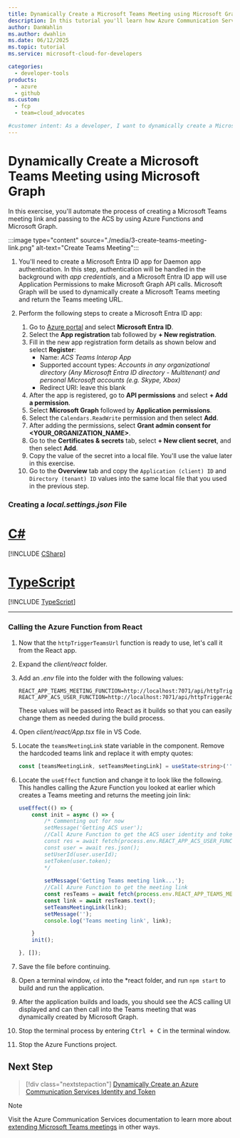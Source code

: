 ```yaml
---
title: Dynamically Create a Microsoft Teams Meeting using Microsoft Graph
description: In this tutorial you'll learn how Azure Communication Services can be used in a custom React application to allow a user to make an audio/video call into a Microsoft Teams meeting. You'll learn about the different building blocks that can be used to make this scenario possible and be provided with hands-on steps to walk you through the different Microsoft Cloud services involved.
author: DanWahlin
ms.author: dwahlin
ms.date: 06/12/2025
ms.topic: tutorial
ms.service: microsoft-cloud-for-developers

categories:
  - developer-tools
products:
  - azure
  - github
ms.custom:
  - fcp
  - team=cloud_advocates

#customer intent: As a developer, I want to dynamically create a Microsoft Teams meeting using Microsoft Graph.
---
```


<!-- markdownlint-disable MD041 -->

# Dynamically Create a Microsoft Teams Meeting using Microsoft Graph

In this exercise, you'll automate the process of creating a Microsoft Teams meeting link and passing to the ACS by using Azure Functions and Microsoft Graph.

:::image type="content" source="./media/3-create-teams-meeting-link.png" alt-text="Create Teams Meeting":::

1. You'll need to create a Microsoft Entra ID app for Daemon app authentication. In this step, authentication will be handled in the background with *app credentials*, and a Microsoft Entra ID app will use Application Permissions to make Microsoft Graph API calls. Microsoft Graph will be used to dynamically create a Microsoft Teams meeting and return the Teams meeting URL.

1. Perform the following steps to create a Microsoft Entra ID app:
    1. Go to [Azure portal](https://portal.azure.com) and select **Microsoft Entra ID**.
    1. Select the **App registration** tab followed by **+ New registration**.
    1. Fill in the new app registration form details as shown below and select **Register**:
        - Name: *ACS Teams Interop App*
        - Supported account types: *Accounts in any organizational directory (Any Microsoft Entra ID directory - Multitenant) and personal Microsoft accounts (e.g. Skype, Xbox)*
        - Redirect URI: leave this blank
    1. After the app is registered, go to **API permissions** and select **+ Add a permission**.
    1. Select **Microsoft Graph** followed by **Application permissions**.
    1. Select the `Calendars.ReadWrite` permission and then select **Add**.
    1. After adding the permissions, select **Grant admin consent for <YOUR_ORGANIZATION_NAME>**.
    1. Go to the **Certificates & secrets** tab, select **+ New client secret**, and then select **Add**. 
    1. Copy the value of the secret into a local file. You'll use the value later in this exercise.
    1. Go to the **Overview** tab and copy the `Application (client) ID` and `Directory (tenant) ID` values into the same local file that you used in the previous step.

### Creating a *local.settings.json* File

# [C#](#tab/csharp)

[!INCLUDE [CSharp](./04-Create-Teams-Meeting-CS.md)]

# [TypeScript](#tab/typescript)

[!INCLUDE [TypeScript](./04-Create-Teams-Meeting-TS.md)]

---

### Calling the Azure Function from React

1. Now that the `httpTriggerTeamsUrl` function is ready to use, let's call it from the React app.

1. Expand the *client/react* folder.

1. Add an *.env* file into the folder with the following values:

    ```
    REACT_APP_TEAMS_MEETING_FUNCTION=http://localhost:7071/api/httpTriggerTeamsUrl
    REACT_APP_ACS_USER_FUNCTION=http://localhost:7071/api/httpTriggerAcsToken
    ```

    These values will be passed into React as it builds so that you can easily change them as needed during the build process.

1. Open *client/react/App.tsx* file in VS Code.

1. Locate the `teamsMeetingLink` state variable in the component. Remove the hardcoded teams link and replace it with empty quotes:

    ```typescript
    const [teamsMeetingLink, setTeamsMeetingLink] = useState<string>('');
    ```

1. Locate the `useEffect` function and change it to look like the following. This handles calling the Azure Function you looked at earlier which creates a Teams meeting and returns the meeting join link:

    ```typescript
    useEffect(() => {
        const init = async () => {
            /* Commenting out for now
            setMessage('Getting ACS user');
            //Call Azure Function to get the ACS user identity and token
            const res = await fetch(process.env.REACT_APP_ACS_USER_FUNCTION as string);
            const user = await res.json();
            setUserId(user.userId);
            setToken(user.token);
            */
            
            setMessage('Getting Teams meeting link...');
            //Call Azure Function to get the meeting link
            const resTeams = await fetch(process.env.REACT_APP_TEAMS_MEETING_FUNCTION as string);
            const link = await resTeams.text();
            setTeamsMeetingLink(link);
            setMessage('');
            console.log('Teams meeting link', link);

        }
        init();

    }, []);
    ```

1. Save the file before continuing.

1. Open a terminal window, `cd` into the *react folder, and run `npm start` to build and run the application.

1. After the application builds and loads, you should see the ACS calling UI displayed and can then call into the Teams meeting that was dynamically created by Microsoft Graph.

1. Stop the terminal process by entering <kbd>Ctrl + C</kbd> in the terminal window.

1. Stop the Azure Functions project.

## Next Step

> [!div class="nextstepaction"]
> [Dynamically Create an Azure Communication Services Identity and Token](05-Create-ACS-Identity-Token.md)

> [!NOTE]
> Visit the Azure Communication Services documentation to learn more about [extending Microsoft Teams meetings](/azure/communication-services/tutorials/virtual-visits/extend-teams/overview) in other ways.




